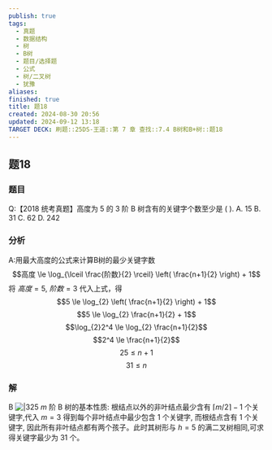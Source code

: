 ```yaml
---
publish: true
tags:
  - 真题
  - 数据结构
  - 树
  - B树
  - 题目/选择题
  - 公式
  - 树/二叉树
  - 犹豫
aliases: 
finished: true
title: 题18
created: 2024-08-30 20:56
updated: 2024-09-12 13:18
TARGET DECK: 刷题::25DS-王道::第 7 章 查找::7.4 B树和B+树::题18
---
```

## 题18
### 题目
Q:【2018 统考真题】高度为 5 的 3 阶 B 树含有的关键字个数至少是 ( ).
A. 15 
B. 31 
C. 62 
D. 242
### 分析 
A:用最大高度的公式来计算B树的最少关键字数
$$高度 \le \log_{\lceil \frac{阶数}{2} \rceil} \left( \frac{n+1}{2} \right) + 1$$
将 $高度=5$, $阶数=3$ 代入上式，得
$$5 \le \log_{2} \left( \frac{n+1}{2} \right) + 1$$
$$5 \le \log_{2} \frac{n+1}{2}  + 1$$
$$\log_{2}2^4 \le \log_{2} \frac{n+1}{2}$$
$$2^4 \le \frac{n+1}{2}$$
$$25 \le n+1$$
$$31 \le n$$
### 解 
B
![|325](https://img.hwenyi.live/202409122111237.webp)
$m$ 阶 $\mathrm{B}$ 树的基本性质: 根结点以外的非叶结点最少含有 $\lceil m/2\rceil  - 1$ 个关键字,代入 $m = 3$ 得到每个非叶结点中最少包含 1 个关键字, 而根结点含有 1 个关键字, 因此所有非叶结点都有两个孩子。此时其树形与 $h = 5$ 的满二叉树相同,可求得关键字最少为 31 个。
<!--ID: 1726632849789-->



